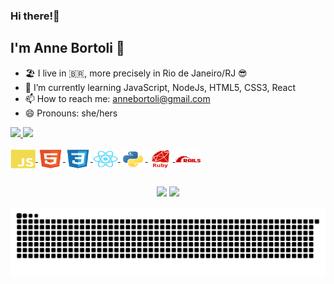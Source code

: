 ### Hi there!👋

## I'm Anne Bortoli 🌼

- 🏖️ I live in 🇧🇷, more precisely in Rio de Janeiro/RJ 😎 
- 🌱 I’m currently learning JavaScript, NodeJs, HTML5, CSS3, React
- 📫 How to reach me: annebortoli@gmail.com
- 😄 Pronouns: she/hers 

 <div>
  <a href="https://github.com/annebortoli">
  <img height="180em" src="https://github-readme-stats-sigma-five.vercel.app/api?username=ANNEBORTOLI&show_icons=true&theme=dracula&include_all_commits=true&count_private=true"/>
  <img height="180em" src="https://github-readme-stats-sigma-five.vercel.app/api/top-langs/?username=ANNEBORTOLI&layout=compact&langs_count=7&theme=dracula"/>
</div>

  <div style="display: inline_block"><br>
  <img align="center" alt="Rafa-Js" height="30" width="40" src="https://raw.githubusercontent.com/devicons/devicon/master/icons/javascript/javascript-plain.svg">
  <img align="center" alt="Rafa-HTML" height="30" width="40" src="https://raw.githubusercontent.com/devicons/devicon/master/icons/html5/html5-original.svg">
  <img align="center" alt="Rafa-CSS" height="30" width="40" src="https://raw.githubusercontent.com/devicons/devicon/master/icons/css3/css3-original.svg">
   <img align="center" alt="Rafa-React" height="30" width="40" src="https://raw.githubusercontent.com/devicons/devicon/master/icons/react/react-original.svg">
  <img align="center" alt="Rafa-Python" height="30" width="40" src="https://raw.githubusercontent.com/devicons/devicon/master/icons/python/python-original.svg">
  <img align="center" alt="Rafa-Ruby" height="30" width="40" src="https://github.com/devicons/devicon/blob/master/icons/ruby/ruby-plain-wordmark.svg">
  <img align="center" alt="Rafa-Rails" height="30" width="40" src="https://github.com/devicons/devicon/blob/master/icons/rails/rails-plain-wordmark.svg">
</div>

  ##
  
  <div align="center"> 
  <a href="https://www.linkedin.com/in/anne-bortoli-65a823217/" target="_blank"><img src="https://img.shields.io/badge/-LinkedIn-%230077B5?style=for-the-badge&logo=linkedin&logoColor=white" target="_blank"></a> 
  <a href = "mailto:annebortoli@gmail.com"><img src="https://img.shields.io/badge/Gmail-D14836?style=for-the-badge&logo=gmail&logoColor=white" target="_blank"></a>
 
   ![Snake animation](https://github.com/annebortoli/annebortoli/blob/output/github-contribution-grid-snake.svg)
 
</div>

  
  
